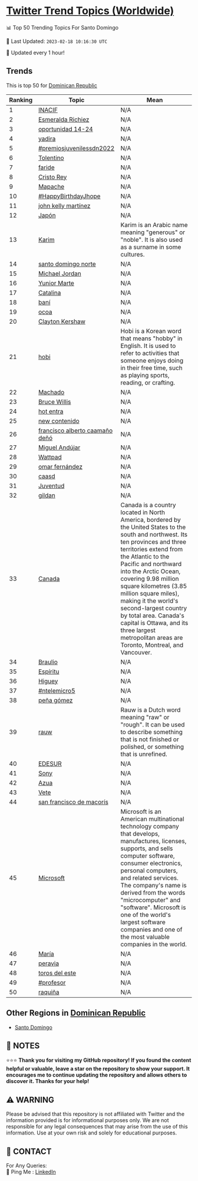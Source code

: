 [Twitter Trend Topics (Worldwide)](https://github.com/ErcinDedeoglu/Twitter-Trend-Topics)
==========


📊 Top 50 Trending Topics For Santo Domingo

📆 Last Updated: `2023-02-18 10:16:30 UTC`

🔧 Updated every 1 hour!


## Trends

This is top 50 for [Dominican Republic](</Dominican Republic>)

| Ranking | Topic | Mean |
| ------- | ------------ | ------------ |
| 1 | [INACIF](http://twitter.com/search?q=INACIF) | N/A |
| 2 | [Esmeralda Richiez](http://twitter.com/search?q=Esmeralda+Richiez) | N/A |
| 3 | [oportunidad 14-24](http://twitter.com/search?q=oportunidad+14-24) | N/A |
| 4 | [yadira](http://twitter.com/search?q=yadira) | N/A |
| 5 | [#premiosjuvenilessdn2022](http://twitter.com/search?q=%23premiosjuvenilessdn2022) | N/A |
| 6 | [Tolentino](http://twitter.com/search?q=Tolentino) | N/A |
| 7 | [faride](http://twitter.com/search?q=faride) | N/A |
| 8 | [Cristo Rey](http://twitter.com/search?q=Cristo+Rey) | N/A |
| 9 | [Mapache](http://twitter.com/search?q=Mapache) | N/A |
| 10 | [#HappyBirthdayJhope](http://twitter.com/search?q=%23HappyBirthdayJhope) | N/A |
| 11 | [john kelly martínez](http://twitter.com/search?q=john+kelly+mart%c3%adnez) | N/A |
| 12 | [Japón](http://twitter.com/search?q=Jap%c3%b3n) | N/A |
| 13 | [Karim](http://twitter.com/search?q=Karim) | Karim is an Arabic name meaning "generous" or "noble". It is also used as a surname in some cultures. |
| 14 | [santo domingo norte](http://twitter.com/search?q=santo+domingo+norte) | N/A |
| 15 | [Michael Jordan](http://twitter.com/search?q=Michael+Jordan) | N/A |
| 16 | [Yunior Marte](http://twitter.com/search?q=Yunior+Marte) | N/A |
| 17 | [Catalina](http://twitter.com/search?q=Catalina) | N/A |
| 18 | [baní](http://twitter.com/search?q=ban%c3%ad) | N/A |
| 19 | [ocoa](http://twitter.com/search?q=ocoa) | N/A |
| 20 | [Clayton Kershaw](http://twitter.com/search?q=Clayton+Kershaw) | N/A |
| 21 | [hobi](http://twitter.com/search?q=hobi) | Hobi is a Korean word that means "hobby" in English. It is used to refer to activities that someone enjoys doing in their free time, such as playing sports, reading, or crafting. |
| 22 | [Machado](http://twitter.com/search?q=Machado) | N/A |
| 23 | [Bruce Willis](http://twitter.com/search?q=Bruce+Willis) | N/A |
| 24 | [hot entra](http://twitter.com/search?q=hot+entra) | N/A |
| 25 | [new contenido](http://twitter.com/search?q=new+contenido) | N/A |
| 26 | [francisco alberto caamaño deñó](http://twitter.com/search?q=francisco+alberto+caama%c3%b1o+de%c3%b1%c3%b3) | N/A |
| 27 | [Miguel Andújar](http://twitter.com/search?q=Miguel+And%c3%bajar) | N/A |
| 28 | [Wattpad](http://twitter.com/search?q=Wattpad) | N/A |
| 29 | [omar fernández](http://twitter.com/search?q=omar+fern%c3%a1ndez) | N/A |
| 30 | [caasd](http://twitter.com/search?q=caasd) | N/A |
| 31 | [Juventud](http://twitter.com/search?q=Juventud) | N/A |
| 32 | [gildan](http://twitter.com/search?q=gildan) | N/A |
| 33 | [Canada](http://twitter.com/search?q=Canada) | Canada is a country located in North America, bordered by the United States to the south and northwest. Its ten provinces and three territories extend from the Atlantic to the Pacific and northward into the Arctic Ocean, covering 9.98 million square kilometres (3.85 million square miles), making it the world's second-largest country by total area. Canada's capital is Ottawa, and its three largest metropolitan areas are Toronto, Montreal, and Vancouver. |
| 34 | [Braulio](http://twitter.com/search?q=Braulio) | N/A |
| 35 | [Espíritu](http://twitter.com/search?q=Esp%c3%adritu) | N/A |
| 36 | [Higuey](http://twitter.com/search?q=Higuey) | N/A |
| 37 | [#ntelemicro5](http://twitter.com/search?q=%23ntelemicro5) | N/A |
| 38 | [peña gómez](http://twitter.com/search?q=pe%c3%b1a+g%c3%b3mez) | N/A |
| 39 | [rauw](http://twitter.com/search?q=rauw) | Rauw is a Dutch word meaning "raw" or "rough". It can be used to describe something that is not finished or polished, or something that is unrefined. |
| 40 | [EDESUR](http://twitter.com/search?q=EDESUR) | N/A |
| 41 | [Sony](http://twitter.com/search?q=Sony) | N/A |
| 42 | [Azua](http://twitter.com/search?q=Azua) | N/A |
| 43 | [Vete](http://twitter.com/search?q=Vete) | N/A |
| 44 | [san francisco de macorís](http://twitter.com/search?q=san+francisco+de+macor%c3%ads) | N/A |
| 45 | [Microsoft](http://twitter.com/search?q=Microsoft) | Microsoft is an American multinational technology company that develops, manufactures, licenses, supports, and sells computer software, consumer electronics, personal computers, and related services. The company's name is derived from the words "microcomputer" and "software". Microsoft is one of the world's largest software companies and one of the most valuable companies in the world. |
| 46 | [María](http://twitter.com/search?q=Mar%c3%ada) | N/A |
| 47 | [peravia](http://twitter.com/search?q=peravia) | N/A |
| 48 | [toros del este](http://twitter.com/search?q=toros+del+este) | N/A |
| 49 | [#profesor](http://twitter.com/search?q=%23profesor) | N/A |
| 50 | [raquiña](http://twitter.com/search?q=raqui%c3%b1a) | N/A |



## Other Regions in [Dominican Republic](</Dominican Republic>)

* [Santo Domingo](</Dominican Republic/Santo Domingo.md>)



## 📝 NOTES

⭐⭐⭐ **Thank you for visiting my GitHub repository! If you found the content helpful or valuable, leave a star on the repository to show your support. It encourages me to continue updating the repository and allows others to discover it. Thanks for your help!**


## ⚠️ WARNING

Please be advised that this repository is not affiliated with Twitter and the information provided is for informational purposes only. We are not responsible for any legal consequences that may arise from the use of this information. Use at your own risk and solely for educational purposes.


## 📨 CONTACT

 For Any Queries:  
            🏓 Ping Me : [LinkedIn](https://www.linkedin.com/in/ercindedeoglu/)
